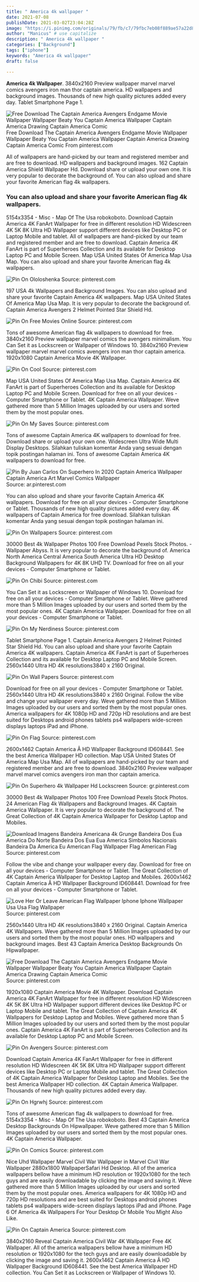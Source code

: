 ```yaml
---
title: " America 4k wallpaper "
date: 2021-07-08
publishDate: 2021-03-02T23:04:28Z
image: "https://i.pinimg.com/originals/79/fb/c7/79fbc7eb08f889ae57a22d8bac6f1f7c.jpg"
author: "Manicus" # use capitalize
description: " America 4k wallpaper "
categories: ["Background"]
tags: ["iphone"]
keywords: "America 4k wallpaper"
draft: false

---
```



**America 4k Wallpaper**. 3840x2160 Preview wallpaper marvel marvel comics avengers iron man thor captain america. HD wallpapers and background images. Thousands of new high quality pictures added every day. Tablet Smartphone Page 1.

![Free Download The Captain America Avengers Endgame Movie Wallpaper Wallpaper Beaty You Captain America Wallpaper Captain America Drawing Captain America Comic](https://i.pinimg.com/474x/5b/a2/5e/5ba25e7cd1c8c96f25269111dfc0a650.jpg "Free Download The Captain America Avengers Endgame Movie Wallpaper Wallpaper Beaty You Captain America Wallpaper Captain America Drawing Captain America Comic")
Free Download The Captain America Avengers Endgame Movie Wallpaper Wallpaper Beaty You Captain America Wallpaper Captain America Drawing Captain America Comic From pinterest.com


All of wallpapers are hand-picked by our team and registered member and are free to download. HD wallpapers and background images. 162 Captain America Shield Wallpaper Hd. Download share or upload your own one. It is very popular to decorate the background of. You can also upload and share your favorite American flag 4k wallpapers.

### You can also upload and share your favorite American flag 4k wallpapers.

5154x3354 - Misc - Map Of The Usa robokoboto. Download Captain America 4K FanArt Wallpaper for free in different resolution HD Widescreen 4K 5K 8K Ultra HD Wallpaper support different devices like Desktop PC or Laptop Mobile and tablet. All of wallpapers are hand-picked by our team and registered member and are free to download. Captain America 4K FanArt is part of Superheroes Collection and its available for Desktop Laptop PC and Mobile Screen. Map USA United States Of America Map Usa Map. You can also upload and share your favorite American flag 4k wallpapers.


![Pin On Ololoshenka](https://i.pinimg.com/originals/03/f4/d8/03f4d89b35dd2f3c08db308e3889a153.jpg "Pin On Ololoshenka")
Source: pinterest.com

197 USA 4k Wallpapers and Background Images. You can also upload and share your favorite Captain America 4K wallpapers. Map USA United States Of America Map Usa Map. It is very popular to decorate the background of. Captain America Avengers 2 Helmet Pointed Star Shield Hd.

![Pin On Free Movies Online](https://i.pinimg.com/originals/f2/09/10/f209107c957f11b243c6a1afbe43e1ca.jpg "Pin On Free Movies Online")
Source: pinterest.com

Tons of awesome American flag 4k wallpapers to download for free. 3840x2160 Preview wallpaper marvel comics the avengers minimalism. You Can Set it as Lockscreen or Wallpaper of Windows 10. 3840x2160 Preview wallpaper marvel marvel comics avengers iron man thor captain america. 1920x1080 Captain America Movie 4K Wallpaper.

![Pin On Cool](https://i.pinimg.com/736x/8d/c5/b5/8dc5b5bd5ba57879316742eef654fa3b.jpg "Pin On Cool")
Source: pinterest.com

Map USA United States Of America Map Usa Map. Captain America 4K FanArt is part of Superheroes Collection and its available for Desktop Laptop PC and Mobile Screen. Download for free on all your devices - Computer Smartphone or Tablet. 4K Captain America Wallpaper. Weve gathered more than 5 Million Images uploaded by our users and sorted them by the most popular ones.

![Pin On My Saves](https://i.pinimg.com/originals/56/ee/be/56eebe37e3c6abedfa8e15e75fcc0406.jpg "Pin On My Saves")
Source: pinterest.com

Tons of awesome Captain America 4K wallpapers to download for free. Download share or upload your own one. Widescreen Ultra Wide Multi Display Desktops. Silahkan tuliskan komentar Anda yang sesuai dengan topik postingan halaman ini. Tons of awesome Captain America 4K wallpapers to download for free.

![Pin By Juan Carlos On Superhero In 2020 Captain America Wallpaper Captain America Art Marvel Comics Wallpaper](https://i.pinimg.com/736x/c5/e8/eb/c5e8eb2e393bc7a50344da4f208afc6d.jpg "Pin By Juan Carlos On Superhero In 2020 Captain America Wallpaper Captain America Art Marvel Comics Wallpaper")
Source: ar.pinterest.com

You can also upload and share your favorite Captain America 4K wallpapers. Download for free on all your devices - Computer Smartphone or Tablet. Thousands of new high quality pictures added every day. 4K wallpapers of Captain America for free download. Silahkan tuliskan komentar Anda yang sesuai dengan topik postingan halaman ini.

![Pin On Wallpapers](https://i.pinimg.com/originals/33/77/2b/33772b5a5fd7d55f37715ad81be9ecf1.png "Pin On Wallpapers")
Source: pinterest.com

30000 Best 4k Wallpaper Photos 100 Free Download Pexels Stock Photos. - Wallpaper Abyss. It is very popular to decorate the background of. America North America Central America South America Ultra HD Desktop Background Wallpapers for 4K 8K UHD TV. Download for free on all your devices - Computer Smartphone or Tablet.

![Pin On Chibi](https://i.pinimg.com/originals/20/9c/67/209c67f1ba2d150991dbd846775e08ea.jpg "Pin On Chibi")
Source: pinterest.com

You Can Set it as Lockscreen or Wallpaper of Windows 10. Download for free on all your devices - Computer Smartphone or Tablet. Weve gathered more than 5 Million Images uploaded by our users and sorted them by the most popular ones. 4K Captain America Wallpaper. Download for free on all your devices - Computer Smartphone or Tablet.

![Pin On My Nerdiness](https://i.pinimg.com/originals/e8/2c/ba/e82cba0ee6af1034f88ea16c45b9aa49.jpg "Pin On My Nerdiness")
Source: pinterest.com

Tablet Smartphone Page 1. Captain America Avengers 2 Helmet Pointed Star Shield Hd. You can also upload and share your favorite Captain America 4K wallpapers. Captain America 4K FanArt is part of Superheroes Collection and its available for Desktop Laptop PC and Mobile Screen. 2560x1440 Ultra HD 4K resolutions3840 x 2160 Original.

![Pin On Wall Papers](https://i.pinimg.com/originals/f8/71/a9/f871a9aeecb5a6fddea5c7e09af5d590.jpg "Pin On Wall Papers")
Source: pinterest.com

Download for free on all your devices - Computer Smartphone or Tablet. 2560x1440 Ultra HD 4K resolutions3840 x 2160 Original. Follow the vibe and change your wallpaper every day. Weve gathered more than 5 Million Images uploaded by our users and sorted them by the most popular ones. America wallpapers for 4K 1080p HD and 720p HD resolutions and are best suited for Desktops android phones tablets ps4 wallpapers wide-screen displays laptops iPad and iPhone.

![Pin On Flag](https://i.pinimg.com/originals/35/2c/f7/352cf7745d7116cc729c55f54387c81f.jpg "Pin On Flag")
Source: pinterest.com

2600x1462 Captain America Â HD Wallpaper Background ID608441. See the best America Wallpaper HD collection. Map USA United States Of America Map Usa Map. All of wallpapers are hand-picked by our team and registered member and are free to download. 3840x2160 Preview wallpaper marvel marvel comics avengers iron man thor captain america.

![Pin On Superhero 4k Wallpaper Hd Lockscreen](https://i.pinimg.com/originals/2e/df/77/2edf7791022f7e402aaeab8e2d583235.jpg "Pin On Superhero 4k Wallpaper Hd Lockscreen")
Source: gr.pinterest.com

30000 Best 4k Wallpaper Photos 100 Free Download Pexels Stock Photos. 24 American Flag 4k Wallpapers and Background Images. 4K Captain America Wallpaper. It is very popular to decorate the background of. The Great Collection of 4K Captain America Wallpaper for Desktop Laptop and Mobiles.

![Download Imagens Bandeira Americana 4k Grunge Bandeira Dos Eua America Do Norte Bandeira Dos Eua Eua America Simbolos Nacionais Bandeira Da America Eu American Flag Wallpaper Flag American Flag](https://i.pinimg.com/564x/6f/07/3c/6f073ce654d20f2dde22d5e3f6edc380.jpg "Download Imagens Bandeira Americana 4k Grunge Bandeira Dos Eua America Do Norte Bandeira Dos Eua Eua America Simbolos Nacionais Bandeira Da America Eu American Flag Wallpaper Flag American Flag")
Source: pinterest.com

Follow the vibe and change your wallpaper every day. Download for free on all your devices - Computer Smartphone or Tablet. The Great Collection of 4K Captain America Wallpaper for Desktop Laptop and Mobiles. 2600x1462 Captain America Â HD Wallpaper Background ID608441. Download for free on all your devices - Computer Smartphone or Tablet.

![Love Her Or Leave American Flag Wallpaper Iphone Iphone Wallpaper Usa Usa Flag Wallpaper](https://i.pinimg.com/originals/70/30/6b/70306b027e14850932935f16c38e8feb.jpg "Love Her Or Leave American Flag Wallpaper Iphone Iphone Wallpaper Usa Usa Flag Wallpaper")
Source: pinterest.com

2560x1440 Ultra HD 4K resolutions3840 x 2160 Original. Captain America 4K Wallpapers. Weve gathered more than 5 Million Images uploaded by our users and sorted them by the most popular ones. HD wallpapers and background images. Best 43 Captain America Desktop Backgrounds On Hipwallpaper.

![Free Download The Captain America Avengers Endgame Movie Wallpaper Wallpaper Beaty You Captain America Wallpaper Captain America Drawing Captain America Comic](https://i.pinimg.com/474x/5b/a2/5e/5ba25e7cd1c8c96f25269111dfc0a650.jpg "Free Download The Captain America Avengers Endgame Movie Wallpaper Wallpaper Beaty You Captain America Wallpaper Captain America Drawing Captain America Comic")
Source: pinterest.com

1920x1080 Captain America Movie 4K Wallpaper. Download Captain America 4K FanArt Wallpaper for free in different resolution HD Widescreen 4K 5K 8K Ultra HD Wallpaper support different devices like Desktop PC or Laptop Mobile and tablet. The Great Collection of Captain America 4K Wallpapers for Desktop Laptop and Mobiles. Weve gathered more than 5 Million Images uploaded by our users and sorted them by the most popular ones. Captain America 4K FanArt is part of Superheroes Collection and its available for Desktop Laptop PC and Mobile Screen.

![Pin On Avengers](https://i.pinimg.com/originals/ca/df/a4/cadfa4b8f82a2d2f6c0f2cf4fbaf590a.jpg "Pin On Avengers")
Source: pinterest.com

Download Captain America 4K FanArt Wallpaper for free in different resolution HD Widescreen 4K 5K 8K Ultra HD Wallpaper support different devices like Desktop PC or Laptop Mobile and tablet. The Great Collection of 4K Captain America Wallpaper for Desktop Laptop and Mobiles. See the best America Wallpaper HD collection. 4K Captain America Wallpaper. Thousands of new high quality pictures added every day.

![Pin On Hgrwhj](https://i.pinimg.com/564x/97/42/1f/97421fe3de0bccb5350e03815d3b6af0.jpg "Pin On Hgrwhj")
Source: pinterest.com

Tons of awesome American flag 4k wallpapers to download for free. 5154x3354 - Misc - Map Of The Usa robokoboto. Best 43 Captain America Desktop Backgrounds On Hipwallpaper. Weve gathered more than 5 Million Images uploaded by our users and sorted them by the most popular ones. 4K Captain America Wallpaper.

![Pin On Comics](https://i.pinimg.com/originals/7f/54/06/7f54063d6b5dddfb5829b4b22149f0eb.jpg "Pin On Comics")
Source: pinterest.com

Nice Uhd Wallpaper Marvel Civil War Wallpaper in Marvel Civil War Wallpaper 2880x1800 WallpaperSafari Hd Desktop. All of the america wallpapers bellow have a minimum HD resolution or 1920x1080 for the tech guys and are easily downloadable by clicking the image and saving it. Weve gathered more than 5 Million Images uploaded by our users and sorted them by the most popular ones. America wallpapers for 4K 1080p HD and 720p HD resolutions and are best suited for Desktops android phones tablets ps4 wallpapers wide-screen displays laptops iPad and iPhone. Page 6 Of America 4k Wallpapers For Your Desktop Or Mobile You Might Also Like.

![Pin On Captain America](https://i.pinimg.com/originals/79/fb/c7/79fbc7eb08f889ae57a22d8bac6f1f7c.jpg "Pin On Captain America")
Source: pinterest.com

3840x2160 Reveal Captain America Civil War 4K Wallpaper Free 4K Wallpaper. All of the america wallpapers bellow have a minimum HD resolution or 1920x1080 for the tech guys and are easily downloadable by clicking the image and saving it. 2600x1462 Captain America Â HD Wallpaper Background ID608441. See the best America Wallpaper HD collection. You Can Set it as Lockscreen or Wallpaper of Windows 10.

